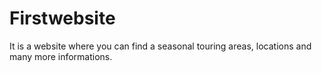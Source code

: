 # Firstwebsite

It is a website where you can find a seasonal touring areas, locations and many more informations. 
